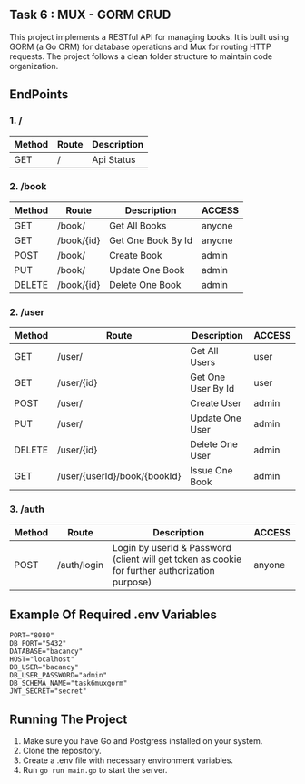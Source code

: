 ## Task 6 : MUX - GORM CRUD

This project implements a RESTful API for managing books. It is built using GORM (a Go ORM) for database operations and Mux for routing HTTP requests. The project follows a clean folder structure to maintain code organization.

## EndPoints

### 1. /
| Method    | Route     | Description |
| ----------| --------- | ----------- |
| GET       | /         | Api Status  |

### 2. /book
| Method    | Route     | Description       | ACCESS |
| ----------| --------- | ----------------- | ------ |
| GET       | /book/    | Get All Books     | anyone |
| GET       | /book/{id}| Get One Book By Id| anyone |
| POST      | /book/    | Create Book       | admin  |
| PUT       | /book/    | Update One Book   | admin  |
| DELETE    | /book/{id}| Delete One Book   | admin  |


### 2. /user
| Method    | Route     | Description       | ACCESS |
| ----------| --------- | ----------------- | ------ |
| GET       | /user/    | Get All Users     | user   |
| GET       | /user/{id}| Get One User By Id| user   |
| POST      | /user/    | Create User       | admin  |
| PUT       | /user/    | Update One User   | admin  |
| DELETE    | /user/{id}| Delete One User   | admin  |
| GET       | /user/{userId}/book/{bookId}| Issue One Book   | admin |


### 3. /auth

| Method    | Route     | Description       | ACCESS |
| ----------| --------- | ----------------- | ------ |
| POST       | /auth/login    | Login by userId & Password (client will get token as cookie for further authorization purpose)    | anyone |

## Example Of Required .env Variables 

```
PORT="8080"
DB_PORT="5432"
DATABASE="bacancy"
HOST="localhost"
DB_USER="bacancy"
DB_USER_PASSWORD="admin"
DB_SCHEMA_NAME="task6muxgorm"
JWT_SECRET="secret"
```

## Running The Project

1. Make sure you have Go and Postgress installed on your system.
2. Clone the repository.
3. Create a .env file with necessary environment variables.
4. Run `go run main.go` to start the server.